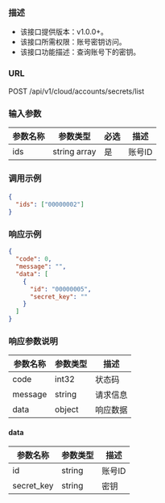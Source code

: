 ### 描述

- 该接口提供版本：v1.0.0+。
- 该接口所需权限：账号密钥访问。
- 该接口功能描述：查询账号下的密钥。

### URL

POST /api/v1/cloud/accounts/secrets/list

### 输入参数
| 参数名称 | 参数类型         | 必选  | 描述   |
|------|--------------|-----|------|
| ids  | string array | 是   | 账号ID |

### 调用示例

#### 
```json
{
  "ids": ["00000002"]
}
```

### 响应示例

```json
{
  "code": 0,
  "message": "",
  "data": [
    {
      "id": "00000005",
      "secret_key": ""
    }
  ]
}
```

### 响应参数说明

| 参数名称    | 参数类型   | 描述   |
|---------|--------|------|
| code    | int32  | 状态码  |
| message | string | 请求信息 |
| data    | object | 响应数据 |

#### data
| 参数名称        | 参数类型       | 描述   |
|-------------|------------|------|
| id          | string     | 账号ID |
| secret_key  | string     | 密钥   |
